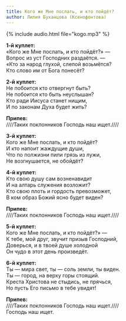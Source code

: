 ```yaml
---
title: Кого же Мне послать, и кто пойдёт?
author: Лилия Буханцова (Ксенофонтова)
---
```

{% include audio.html file="kogo.mp3" %}

**1-й куплет:**  
«Кого же Мне послать, и кто пойдёт?» —  
Вопрос из уст Господних раздаётся. —  
«Кто за народ глухой, слепой возьмётся?  
Кто слово им от Бога понесёт?

**2-й куплет:**  
Не побоится кто отвергнут быть?  
Не побоится кто быть неуслышан?  
Кто ради Иисуса станет нищим,  
И по законам Духа будет жить?

**Припев:**  
////Таких поклонников Господь наш ищет.////

**3-й куплет:**  
Кого же Мне послать, и кто пойдёт?  
И кто напоит жаждущие души,  
Что по полжизни пили грязь из лужи,  
Не возгнушается, не обойдёт?

**4-й куплет:**  
Кто свою душу сам возненавидит  
И на алтарь служения возложит?  
Кто свою плоть и гордость превозможет,  
В ком образ Божий ясно будет виден?

**Припев:**  
////Таких поклонников Господь наш ищет.////

**5-й куплет:**  
Кого же Мне послать, и кто пойдёт?» —  
К тебе, мой друг, звучит призыв Господний,  
Доверься, и в твоей душе холодной  
Он чудо в этот день произведёт.

**6-й куплет:**  
Ты — мира свет, ты — соль земли, ты виден.  
Ты — город, на верху горы стоящий.  
Креста Христова не стыдись, не прячься,  
Но пусть Его письмо в тебе увидят!

**Припев:**  
////Таких поклонников Господь наш ищет.////  
Господь наш ищет.
